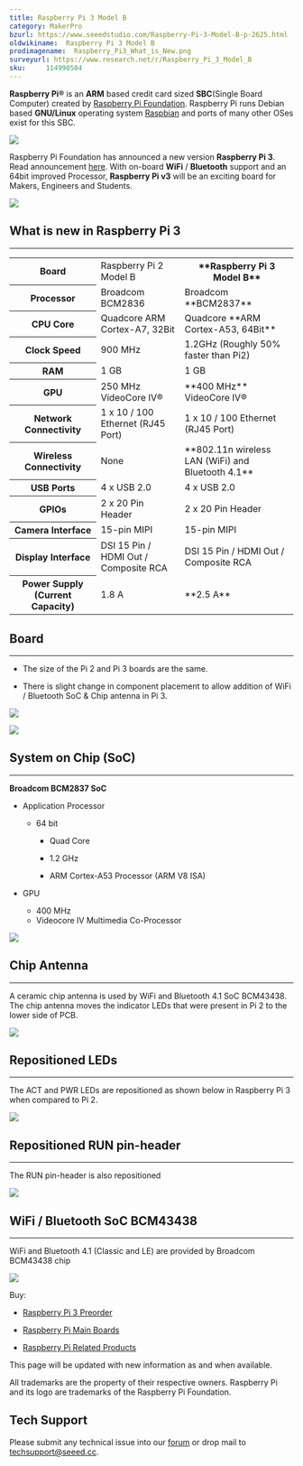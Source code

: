 ```yaml
---
title: Raspberry Pi 3 Model B
category: MakerPro
bzurl: https://www.seeedstudio.com/Raspberry-Pi-3-Model-B-p-2625.html
oldwikiname:  Raspberry Pi 3 Model B
prodimagename:  Raspberry_Pi3_What_is_New.png
surveyurl: https://www.research.net/r/Raspberry_Pi_3_Model_B
sku:     114990584
---
```


**Raspberry Pi®** is an **ARM** based credit card sized **SBC**(Single Board Computer) created by [Raspberry Pi Foundation](http://www.raspberrypi.org). Raspberry Pi runs Debian based **GNU/Linux** operating system [Raspbian](https://www.raspberrypi.org/downloads/raspbian/) and ports of many other OSes exist for this SBC.

![](https://github.com/SeeedDocument/Raspberry_Pi_3_Model_B/raw/master/img/Raspberry_Pi3_What_is_New.png)

Raspberry Pi Foundation has announced a new version **Raspberry Pi 3**. Read announcement [here](https://www.raspberrypi.org/blog/raspberry-pi-3-on-sale/). With on-board **WiFi** / **Bluetooth** support and an 64bit improved Processor, **Raspberry Pi v3** will be an exciting board for Makers, Engineers and Students.

[![](https://github.com/SeeedDocument/Seeed-WiKi/raw/master/docs/images/300px-Get_One_Now_Banner-ragular.png)](https://www.seeedstudio.com/Raspberry-Pi-3-Model-B-p-2625.html)

##  What is new in Raspberry Pi 3
---
<table>
<tr>
<th scope="col"> Board
</th>
<td> Raspberry Pi 2 Model B
</td>
<th> **Raspberry Pi 3 Model B**
</th></tr>
<tr>
<th scope="col"> Processor
</th>
<td> Broadcom BCM2836
</td>
<td> Broadcom **BCM2837**
</td></tr>
<tr>
<th scope="row"> CPU Core
</th>
<td> Quadcore ARM Cortex-A7, 32Bit
</td>
<td> Quadcore **ARM Cortex-A53, 64Bit**
</td></tr>
<tr>
<th scope="row"> Clock Speed
</th>
<td> 900 MHz
</td>
<td> 1.2GHz (Roughly 50% faster than Pi2)
</td></tr>
<tr>
<th scope="row"> RAM
</th>
<td> 1 GB
</td>
<td> 1 GB
</td></tr>
<tr>
<th scope="row"> GPU
</th>
<td> 250 MHz VideoCore IV®
</td>
<td> **400 MHz** VideoCore IV®
</td></tr>
<tr>
<th scope="row"> Network Connectivity
</th>
<td> 1 x 10 / 100 Ethernet (RJ45 Port)
</td>
<td> 1 x 10 / 100 Ethernet (RJ45 Port)
</td></tr>
<tr>
<th scope="row"> Wireless Connectivity
</th>
<td> None
</td>
<td> **802.11n wireless LAN (WiFi) and Bluetooth 4.1**
</td></tr>
<tr>
<th scope="row"> USB Ports
</th>
<td> 4 x USB 2.0
</td>
<td> 4 x USB 2.0
</td></tr>
<tr>
<th scope="row"> GPIOs
</th>
<td> 2 x 20 Pin Header
</td>
<td> 2 x 20 Pin Header
</td></tr>
<tr>
<th scope="row"> Camera Interface
</th>
<td> 15-pin MIPI
</td>
<td> 15-pin MIPI
</td></tr>
<tr>
<th scope="row"> Display Interface
</th>
<td> DSI 15 Pin / HDMI Out / Composite RCA
</td>
<td> DSI 15 Pin / HDMI Out / Composite RCA
</td></tr>
<tr>
<th scope="row"> Power Supply (Current Capacity)
</th>
<td> 1.8 A
</td>
<td> **2.5 A**
</td></tr>
</table>

##  Board
---
*   The size of the Pi 2 and Pi 3 boards are the same.

*   There is slight change in component placement to allow addition of WiFi / Bluetooth SoC &amp; Chip antenna in Pi 3.

![](https://github.com/SeeedDocument/Raspberry_Pi_3_Model_B/raw/master/img/RaspberryPi_2_Vs_RaspberryPi_3_Top.JPG)

![](https://github.com/SeeedDocument/Raspberry_Pi_3_Model_B/raw/master/img/RaspberryPi_2_Vs_RaspberryPi_3_Bottom.JPG)

##  System on Chip (SoC)
---
**Broadcom BCM2837 SoC**

*   Application Processor

    *   64 bit

        *   Quad Core

        *   1.2 GHz

        *   ARM Cortex-A53 Processor (ARM V8 ISA)

*   GPU

    *   400 MHz
    *   Videocore IV Multimedia Co-Processor

![](https://github.com/SeeedDocument/Raspberry_Pi_3_Model_B/raw/master/img/RaspberryPi_3_BCM2837_ARM_Cortex_A53-64Bit_ARM_V8-VideoCore_IV_Multimedia.jpg)

##  Chip Antenna
---
A ceramic chip antenna is used by WiFi and Bluetooth 4.1 SoC BCM43438. The chip antenna moves the indicator LEDs that were present in Pi 2 to the lower side of PCB.

![](https://github.com/SeeedDocument/Raspberry_Pi_3_Model_B/raw/master/img/RaspberryPi_3_Chip_Antenna.jpg)

##  Repositioned LEDs
---
The ACT and PWR LEDs are repositioned as shown below in Raspberry Pi 3 when compared to Pi 2.

![](https://github.com/SeeedDocument/Raspberry_Pi_3_Model_B/raw/master/img/RaspberryPi_3_LEDs_Position.jpg)

##  Repositioned RUN pin-header
---
The RUN pin-header is also repositioned

![](https://github.com/SeeedDocument/Raspberry_Pi_3_Model_B/raw/master/img/RaspberryPi_3_LEDs_RUN_PinHeader.jpg)

##  WiFi / Bluetooth SoC BCM43438
---
WiFi and Bluetooth 4.1 (Classic and LE) are provided by Broadcom BCM43438 chip

![](https://github.com/SeeedDocument/Raspberry_Pi_3_Model_B/raw/master/img/Raspberry_Pi_3_WiFi_Bluetooth_SoC_BCM43438.jpg)

Buy:

*   [Raspberry Pi 3 Preorder](http://www.seeedstudio.com/depot/Raspberry-Pi-3-Model-B-p-2625.html)

*   [Raspberry Pi Main Boards](http://www.seeedstudio.com/depot/Raspberry-Pi-main-board-c-122_154_159)

*   [Raspberry Pi Related Products](http://www.seeedstudio.com/depot/Raspberry-Pi-c-122_154)

This page will be updated with new information as and when available.

All trademarks are the property of their respective owners. Raspberry Pi and its logo are trademarks of the Raspberry Pi Foundation.

## Tech Support
Please submit any technical issue into our [forum](http://forum.seeedstudio.com/) or drop mail to techsupport@seeed.cc. 